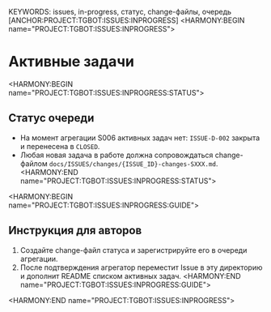 KEYWORDS: issues, in-progress, статус, change-файлы, очередь
[ANCHOR:PROJECT:TGBOT:ISSUES:INPROGRESS]
<HARMONY:BEGIN name="PROJECT:TGBOT:ISSUES:INPROGRESS">
# Активные задачи

<HARMONY:BEGIN name="PROJECT:TGBOT:ISSUES:INPROGRESS:STATUS">
## Статус очереди
- На момент агрегации S006 активных задач нет: `ISSUE-D-002` закрыта и перенесена в `CLOSED`.
- Любая новая задача в работе должна сопровождаться change-файлом `docs/ISSUES/changes/{ISSUE_ID}-changes-SXXX.md`.
<HARMONY:END name="PROJECT:TGBOT:ISSUES:INPROGRESS:STATUS">

<HARMONY:BEGIN name="PROJECT:TGBOT:ISSUES:INPROGRESS:GUIDE">
## Инструкция для авторов
1. Создайте change-файл статуса и зарегистрируйте его в очереди агрегации.
2. После подтверждения агрегатор переместит Issue в эту директорию и дополнит README списком активных задач.
<HARMONY:END name="PROJECT:TGBOT:ISSUES:INPROGRESS:GUIDE">

<HARMONY:END name="PROJECT:TGBOT:ISSUES:INPROGRESS">
